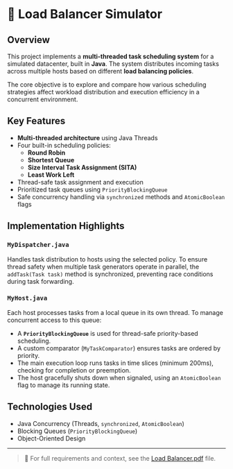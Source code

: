 # 🧠 Load Balancer Simulator

## Overview

This project implements a **multi-threaded task scheduling system** for a simulated datacenter, built in **Java**. The system distributes incoming tasks across multiple hosts based on different **load balancing policies**.

The core objective is to explore and compare how various scheduling strategies affect workload distribution and execution efficiency in a concurrent environment.

## Key Features

- **Multi-threaded architecture** using Java Threads
- Four built-in scheduling policies:
  - **Round Robin**
  - **Shortest Queue**
  - **Size Interval Task Assignment (SITA)**
  - **Least Work Left**
- Thread-safe task assignment and execution
- Prioritized task queues using `PriorityBlockingQueue`
- Safe concurrency handling via `synchronized` methods and `AtomicBoolean` flags

## Implementation Highlights

### `MyDispatcher.java`

Handles task distribution to hosts using the selected policy. To ensure thread safety when multiple task generators operate in parallel, the `addTask(Task task)` method is synchronized, preventing race conditions during task forwarding.

### `MyHost.java`

Each host processes tasks from a local queue in its own thread. To manage concurrent access to this queue:
- A **`PriorityBlockingQueue`** is used for thread-safe priority-based scheduling.
- A custom comparator (`MyTaskComparator`) ensures tasks are ordered by priority.
- The main execution loop runs tasks in time slices (minimum 200ms), checking for completion or preemption.
- The host gracefully shuts down when signaled, using an `AtomicBoolean` flag to manage its running state.

## Technologies Used

- Java Concurrency (Threads, `synchronized`, `AtomicBoolean`)
- Blocking Queues (`PriorityBlockingQueue`)
- Object-Oriented Design

---

> 📄 For full requirements and context, see the [Load Balancer.pdf](./Load%20Balancer.pdf) file.
